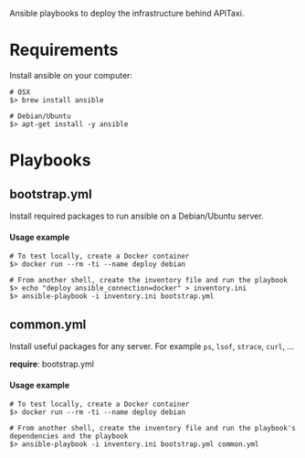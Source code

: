 Ansible playbooks to deploy the infrastructure behind APITaxi.

# Requirements

Install ansible on your computer:

```
# OSX
$> brew install ansible

# Debian/Ubuntu
$> apt-get install -y ansible
```

# Playbooks

## bootstrap.yml

Install required packages to run ansible on a Debian/Ubuntu server.

#### Usage example

```
# To test locally, create a Docker container
$> docker run --rm -ti --name deploy debian

# From another shell, create the inventory file and run the playbook
$> echo "deploy ansible_connection=docker" > inventory.ini
$> ansible-playbook -i inventory.ini bootstrap.yml
```

## common.yml

Install useful packages for any server. For example `ps`, `lsof`, `strace`, `curl`, ...

**require**: bootstrap.yml

#### Usage example

```
# To test locally, create a Docker container
$> docker run --rm -ti --name deploy debian

# From another shell, create the inventory file and run the playbook's dependencies and the playbook
$> ansible-playbook -i inventory.ini bootstrap.yml common.yml
```
